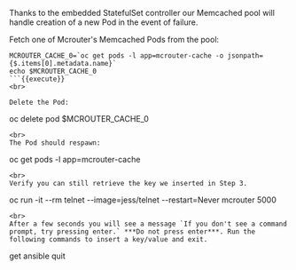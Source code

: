 Thanks to the embedded StatefulSet controller our Memcached pool will handle creation of a new Pod in the event of failure.

Fetch one of Mcrouter's Memcached Pods from the pool:

```
MCROUTER_CACHE_0=`oc get pods -l app=mcrouter-cache -o jsonpath={$.items[0].metadata.name}`
echo $MCROUTER_CACHE_0
```{{execute}}
<br>

Delete the Pod:

```
oc delete pod $MCROUTER_CACHE_0
```{{execute}}
<br>
The Pod should respawn:

```
oc get pods -l app=mcrouter-cache
```{{execute}}
<br>
Verify you can still retrieve the key we inserted in Step 3.

```
oc run -it --rm telnet --image=jess/telnet --restart=Never mcrouter 5000
```{{execute}}
<br>
After a few seconds you will see a message `If you don't see a command prompt, try pressing enter.` ***Do not press enter***. Run the following commands to insert a key/value and exit.

```
get ansible
quit
```{{execute}}
